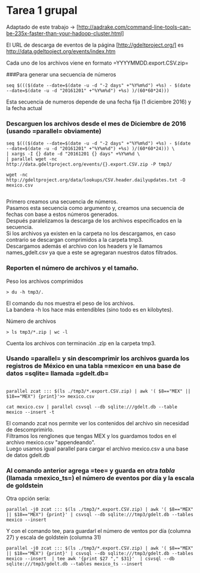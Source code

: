 # Tarea 1 grupal

Adaptado de este trabajo -> [http://aadrake.com/command-line-tools-can-be-235x-faster-than-your-hadoop-cluster.html]

El URL de descarga de eventos de la página [http://gdeltproject.org/] es
http://data.gdeltpoject.org/events/index.htm

Cada uno de los archivos viene en formato =YYYYMMDD.export.CSV.zip=

###Para generar una secuencia de números
``` shell 
seq $((($(date --date=$(date -u -d "-2 days" +"%Y%m%d") +%s) - $(date --date=$(date -u -d "20161201" +"%Y%m%d") +%s) )/(60*60*24))) 
```
Esta secuencia de numeros depende de una fecha fija (1 diciembre 2016) y la fecha actual

### Descarguen los archivos desde el mes de Diciembre de 2016 (usando =parallel= obviamente)

``` shell 
seq $((($(date --date=$(date -u -d "-2 days" +"%Y%m%d") +%s) - $(date --date=$(date -u -d "20161201" +"%Y%m%d") +%s) )/(60*60*24))) \
| xargs -I {} date -d "20161201 {} days" +%Y%m%d \
| parallel wget -nc http://data.gdeltproject.org/events/{}.export.CSV.zip -P tmp3/

wget -nc http://gdeltproject.org/data/lookups/CSV.header.dailyupdates.txt -O mexico.csv


```
Primero creamos una secuencia de números.  
Pasamos esta secuencia como argumento y, creamos una secuencia de fechas con base a estos números generados.  
Después paralelizamos la descarga de los archivos especificados en la secuencia.  
Si los archivos ya existen en la carpeta no los descargamos, en caso contrario se descargan comprimidos a la carpeta tmp3.  
Descargamos además el archivo con los headers y le llamamos names_gdelt.csv ya que a este se agregaran nuestros datos filtrados. 


### Reporten el número de archivos y el tamaño.

Peso los archivos comprimidos 

``` shell
> du -h tmp3/.
```
El comando du nos muestra el peso de los archivos.  
La bandera -h los hace más entendibles (sino todo es en kilobytes).  

Número de archivos  

 ```shell 
> ls tmp3/*.zip | wc -l
```
Cuenta los archivos con terminación .zip en la carpeta tmp3.  

### Usando =parallel= y sin descomprimir los archivos guarda los registros de México en una tabla =mexico= en una base de datos =sqlite= llamada =gdelt.db=


``` shell 

parallel zcat ::: $(ls ./tmp3/*.export.CSV.zip) | awk '( $8=="MEX" || $18=="MEX") {print}'>> mexico.csv

cat mexico.csv | parallel csvsql --db sqlite:///gdelt.db --table mexico --insert -t 

```
El comando zcat nos permite ver los contenidos del archivo sin necesidad de descomprimirlo.  
Filtramos los renglones que tengas MEX y los guardamos todos en el archivo mexico.csv "appendeando".  
Luego usamos igual parallel para cargar el archivo mexico.csv a una base de datos gdelt.db

### Al comando anterior agrega =tee= y guarda en otra *tabla* (llamada =mexico_ts=) el número de eventos por día y la escala de goldstein

Otra opción sería:
``` shell 
parallel -j0 zcat ::: $(ls ./tmp3/*.export.CSV.zip) | awk '( $8=="MEX" || $18=="MEX") {print}' | csvsql --db sqlite:///tmp3/gdelt.db --tables mexico --insert 

```

Y con el comando tee, para guardarl el número de ventos por día (columna 27) y escala de goldstein (columna 31)
``` shell 
parallel -j0 zcat ::: $(ls ./tmp3/*.export.CSV.zip) | awk '( $8=="MEX" || $18=="MEX") {print}' | csvsql --db sqlite:///tmp3/gdelt.db --tables mexico --insert  | tee awk '{print $27 "," $31}'  | csvsql --db sqlite:///tmp3/gdelt.db --tables mexico_ts --insert  
```


